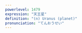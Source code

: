 ```yaml
---
powerlevel: 1479
expression: "天王星"
definition: "(n) Uranus (planet)"
pronunciation: "てんおうせい"
---
```

